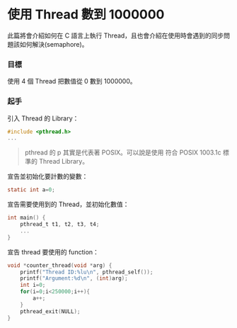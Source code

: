 # 使用 	Thread 數到 1000000

此篇將會介紹如何在 C 語言上執行 Thread，且也會介紹在使用時會遇到的同步問題該如何解決(semaphore)。

### 目標
使用 4 個 Thread 把數值從 0 數到 1000000。

### 起手

引入 Thread 的 Library：

```c
#include <pthread.h>
...
```

> pthread 的 p 其實是代表著 POSIX。可以說是使用 符合 POSIX 1003.1c 標準的 Thread Library。

宣告並初始化要計數的變數：

```c
static int a=0;
```

宣告需要使用到的 Thread，並初始化數值：

```c
int main() {
	pthread_t t1, t2, t3, t4;
	...
}
```

宣告 thread 要使用的 function：

```c
void *counter_thread(void *arg) {
	printf("Thread ID:%lu\n", pthread_self());
	printf("Argument:%d\n", (int)arg);
	int i=0;
	for(i=0;i<250000;i++){
		a++;	
	}
	pthread_exit(NULL);
}
```